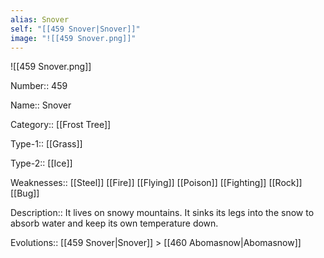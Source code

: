 ```yaml
---
alias: Snover
self: "[[459 Snover|Snover]]"
image: "![[459 Snover.png]]"
---
```


![[459 Snover.png]]


Number:: 459

Name:: Snover

Category:: [[Frost Tree]]

Type-1:: [[Grass]]

Type-2:: [[Ice]]

Weaknesses:: [[Steel]] [[Fire]] [[Flying]] [[Poison]] [[Fighting]] [[Rock]] [[Bug]]

Description:: It lives on snowy mountains. It sinks its legs into the snow to absorb water and keep its own temperature down.

Evolutions:: [[459 Snover|Snover]] > [[460 Abomasnow|Abomasnow]]
